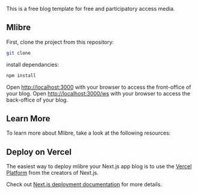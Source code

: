 This is a free blog template for free and participatory access media.

## Mlibre

First, clone the project from this repository:

```bash
git clone 
```

install dependancies:
```bash
npm install
```
Open [http://localhost:3000](http://localhost:3000) with your browser to access the front-office of your blog.
Open [http://localhost:3000/ws](http://localhost:3000/ws) with your browser to access the back-office of your blog.


## Learn More

To learn more about Mlibre, take a look at the following resources:

## Deploy on Vercel

The easiest way to deploy mlibre your Next.js app blog is to use the [Vercel Platform](https://vercel.com/new?utm_medium=default-template&filter=next.js&utm_source=create-next-app&utm_campaign=create-next-app-readme) from the creators of Next.js.

Check out [Next.js deployment documentation](https://nextjs.org/docs/deployment) for more details.

